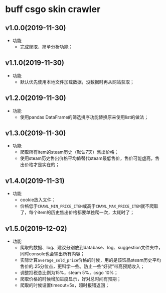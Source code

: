 # buff csgo skin crawler
## v1.0.0(2019-11-30)
* 功能
    - 完成爬取、简单分析功能；

## v1.1.0(2019-11-30)
* 功能
    - 默认优先使用本地文件加载数据，没数据时再从网站获取；

## v1.2.0(2019-11-30)
* 功能
    - 使用pandas DataFrame的筛选排序功能替换原来使用list的做法；

## v1.3.0(2019-11-30)
* 功能
    - 爬取所有item的steam历史（默认7天）售出价格；
    - 使用steam历史售出价格平均值替代steam最低售价，售价可能虚高，售出价格才是实在的；

## v1.4.0(2019-11-31)
* 功能
    - cookie放入文件；
    - 价格低于`CRAWL_MIN_PRICE_ITEM`或高于`CRAWL_MAX_PRICE_ITEM`就不爬取了，每个item的历史售出价格都要单独爬一次，太耗时了；

## v1.5.0(2019-12-02)
* 功能
    - 爬取的数据、log、建议分别放到database、log、suggestion文件夹中，同时console也会输出所有内容；
    - 实际计算`average_sold_price`价格的时候，用的是该饰品steam历史平均售价的.25分位点，更科学一些。防止一些“好货”带高预期收入；
    - 调整扣税总比例为15%，steam 5%，csgo 10%；
    - 爬取价格的时候增加进度显示，好对总时间有预期；
    - 爬取的时候设置timeout=5s，超时报错返回；
